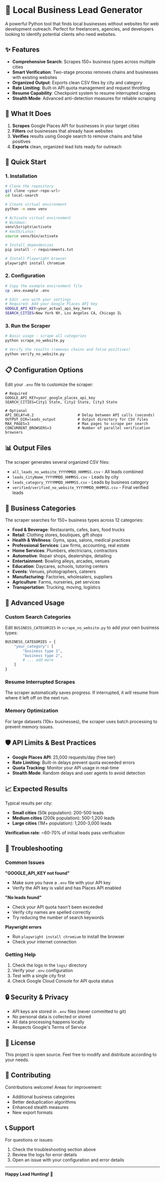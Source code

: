 # 🏢 Local Business Lead Generator

A powerful Python tool that finds local businesses without websites for web development outreach. Perfect for freelancers, agencies, and developers looking to identify potential clients who need websites.

## ✨ Features

- **Comprehensive Search**: Scrapes 150+ business types across multiple cities
- **Smart Verification**: Two-stage process removes chains and businesses with existing websites
- **Organized Output**: Exports clean CSV files by city and category
- **Rate Limiting**: Built-in API quota management and request throttling
- **Resume Capability**: Checkpoint system to resume interrupted scrapes
- **Stealth Mode**: Advanced anti-detection measures for reliable scraping

## 🎯 What It Does

1. **Scrapes** Google Places API for businesses in your target cities
2. **Filters** out businesses that already have websites
3. **Verifies** results using Google search to remove chains and false positives
4. **Exports** clean, organized lead lists ready for outreach

## 🚀 Quick Start

### 1. Installation

```bash
# Clone the repository
git clone <your-repo-url>
cd local-search

# Create virtual environment
python -m venv venv

# Activate virtual environment
# Windows:
venv\Scripts\activate
# macOS/Linux:
source venv/bin/activate

# Install dependencies
pip install -r requirements.txt

# Install Playwright browser
playwright install chromium
```

### 2. Configuration

```bash
# Copy the example environment file
cp .env.example .env

# Edit .env with your settings
# Required: Add your Google Places API key
GOOGLE_API_KEY=your_actual_api_key_here
SEARCH_CITIES=New York NY, Los Angeles CA, Chicago IL
```

### 3. Run the Scraper

```bash
# Basic usage - scrape all categories
python scrape_no_website.py

# Verify the results (removes chains and false positives)
python verify_no_website.py
```

## 📋 Configuration Options

Edit your `.env` file to customize the scraper:

```env
# Required
GOOGLE_API_KEY=your_google_places_api_key
SEARCH_CITIES=City1 State, City2 State, City3 State

# Optional
API_DELAY=0.2                    # Delay between API calls (seconds)
OUTPUT_DIR=leads_output          # Output directory for CSV files
MAX_PAGES=3                      # Max pages to scrape per search
CONCURRENT_BROWSERS=3            # Number of parallel verification browsers
```

## 📊 Output Files

The scraper generates several organized CSV files:

- `all_leads_no_website_YYYYMMDD_HHMMSS.csv` - All leads combined
- `leads_CityName_YYYYMMDD_HHMMSS.csv` - Leads by city
- `leads_category_YYYYMMDD_HHMMSS.csv` - Leads by business category
- `verified/verified_no_website_YYYYMMDD_HHMMSS.csv` - Final verified leads

## 🏢 Business Categories

The scraper searches for 150+ business types across 12 categories:

- **Food & Beverage**: Restaurants, cafes, bars, food trucks
- **Retail**: Clothing stores, boutiques, gift shops
- **Health & Wellness**: Gyms, spas, salons, medical practices
- **Professional Services**: Law firms, accounting, real estate
- **Home Services**: Plumbers, electricians, contractors
- **Automotive**: Repair shops, dealerships, detailing
- **Entertainment**: Bowling alleys, arcades, venues
- **Education**: Daycares, schools, tutoring centers
- **Events**: Venues, photographers, caterers
- **Manufacturing**: Factories, wholesalers, suppliers
- **Agriculture**: Farms, nurseries, pet services
- **Transportation**: Trucking, moving, logistics

## 🔧 Advanced Usage

### Custom Search Categories

Edit `BUSINESS_CATEGORIES` in `scrape_no_website.py` to add your own business types:

```python
BUSINESS_CATEGORIES = {
    "your_category": [
        "business type 1",
        "business type 2",
        # ... add more
    ]
}
```

### Resume Interrupted Scrapes

The scraper automatically saves progress. If interrupted, it will resume from where it left off on the next run.

### Memory Optimization

For large datasets (10k+ businesses), the scraper uses batch processing to prevent memory issues.

## 🛡️ API Limits & Best Practices

- **Google Places API**: 25,000 requests/day (free tier)
- **Rate Limiting**: Built-in delays prevent quota exceeded errors
- **Quota Tracking**: Monitor your API usage in real-time
- **Stealth Mode**: Random delays and user agents to avoid detection

## 📈 Expected Results

Typical results per city:

- **Small cities** (50k population): 200-500 leads
- **Medium cities** (200k population): 500-1,200 leads
- **Large cities** (1M+ population): 1,200-3,000 leads

**Verification rate**: ~60-70% of initial leads pass verification

## 🚨 Troubleshooting

### Common Issues

**"GOOGLE_API_KEY not found"**

- Make sure you have a `.env` file with your API key
- Verify the API key is valid and has Places API enabled

**"No leads found"**

- Check your API quota hasn't been exceeded
- Verify city names are spelled correctly
- Try reducing the number of search keywords

**Playwright errors**

- Run `playwright install chromium` to install the browser
- Check your internet connection

### Getting Help

1. Check the logs in the `logs/` directory
2. Verify your `.env` configuration
3. Test with a single city first
4. Check Google Cloud Console for API quota status

## 🔒 Security & Privacy

- API keys are stored in `.env` files (never committed to git)
- No personal data is collected or stored
- All data processing happens locally
- Respects Google's Terms of Service

## 📝 License

This project is open source. Feel free to modify and distribute according to your needs.

## 🤝 Contributing

Contributions welcome! Areas for improvement:

- Additional business categories
- Better deduplication algorithms
- Enhanced stealth measures
- New export formats

## 📞 Support

For questions or issues:

1. Check the troubleshooting section above
2. Review the logs for error details
3. Open an issue with your configuration and error details

---

**Happy Lead Hunting! 🎯**
